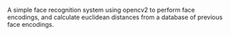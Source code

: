 A simple face recognition system using opencv2 to perform face encodings, and calculate euclidean distances from a database of previous face encodings.